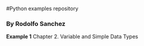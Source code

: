 #Python examples repository
### By Rodolfo Sanchez

**Example 1**
Chapter 2. Variable and Simple Data Types

